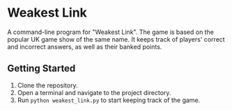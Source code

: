 # Weakest Link

A command-line program for "Weakest Link". The game is based on the popular UK game show of the same name. It keeps track of players' correct and incorrect answers, as well as their banked points.

## Getting Started

1. Clone the repository.
2. Open a terminal and navigate to the project directory.
3. Run `python weakest_link.py` to start keeping track of the game.
